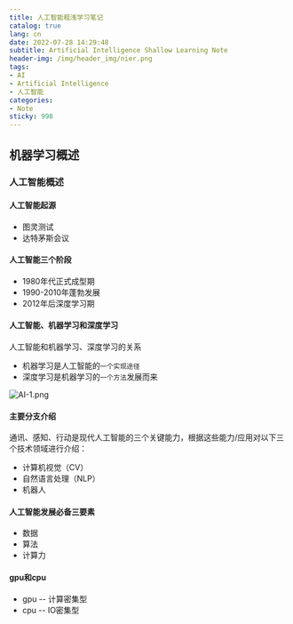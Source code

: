 ```yaml
---
title: 人工智能粗浅学习笔记
catalog: true
lang: cn
date: 2022-07-28 14:29:48
subtitle: Artificial Intelligence Shallow Learning Note
header-img: /img/header_img/nier.png
tags:
- AI
- Artificial Intelligence
- 人工智能
categories:
- Note
sticky: 998
---
```


## 机器学习概述

### 人工智能概述

#### 人工智能起源

+ 图灵测试
+ 达特茅斯会议

#### 人工智能三个阶段

+ 1980年代正式成型期
+ 1990-2010年蓬勃发展
+ 2012年后深度学习期

#### 人工智能、机器学习和深度学习

人工智能和机器学习、深度学习的关系

+ 机器学习是人工智能的`一个实现途径`
+ 深度学习是机器学习的`一个方法`发展而来

![AI-1.png](AI-1.png)

#### 主要分支介绍

通讯、感知、行动是现代人工智能的三个关键能力，根据这些能力/应用对以下三个技术领域进行介绍：  

+ 计算机视觉（CV）
+ 自然语言处理（NLP）
+ 机器人

#### 人工智能发展必备三要素

+ 数据
+ 算法
+ 计算力

#### gpu和cpu

+ gpu -- 计算密集型
+ cpu -- IO密集型

